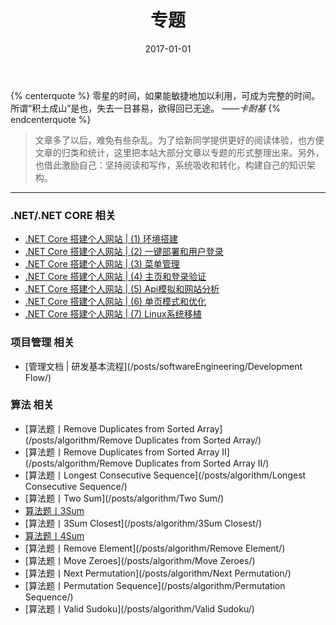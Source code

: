 ﻿---
title: 专题
date: 2017-01-01
---

{% centerquote %}
零星的时间，如果能敏捷地加以利用，可成为完整的时间。
所谓“积土成山”是也，失去一日甚易，欲得回已无途。 
*——卡耐基*
{% endcenterquote %}
>文章多了以后，难免有些杂乱。为了给新同学提供更好的阅读体验，也方便文章的归类和统计，这里把本站大部分文章以专题的形式整理出来。另外，也借此激励自己：坚持阅读和写作，系统吸收和转化，构建自己的知识架构。
---

### .NET/.NET CORE 相关
- [.NET Core 搭建个人网站 | (1) 环境搭建](/posts/mywebsite/MyWebSite01/)
- [.NET Core 搭建个人网站 | (2) 一键部署和用户登录](/posts/mywebsite/MyWebSite02/)
- [.NET Core 搭建个人网站 | (3) 菜单管理](/posts/mywebsite/MyWebSite03/)
- [.NET Core 搭建个人网站 | (4) 主页和登录验证](/posts/mywebsite/MyWebSite04/)
- [.NET Core 搭建个人网站 | (5) Api模拟和网站分析](/posts/mywebsite/MyWebSite05/)
- [.NET Core 搭建个人网站 | (6) 单页模式和优化](/posts/mywebsite/MyWebSite06/)
- [.NET Core 搭建个人网站 | (7) Linux系统移植](/posts/mywebsite/MyWebSite07/)

### 项目管理 相关
- [管理文档 | 研发基本流程](/posts/softwareEngineering/Development Flow/)

### 算法 相关
- [算法题丨Remove Duplicates from Sorted Array](/posts/algorithm/Remove Duplicates from Sorted Array/)
- [算法题丨Remove Duplicates from Sorted Array II](/posts/algorithm/Remove Duplicates from Sorted Array II/)
- [算法题丨Longest Consecutive Sequence](/posts/algorithm/Longest Consecutive Sequence/)
- [算法题丨Two Sum](/posts/algorithm/Two Sum/)
- [算法题丨3Sum](/posts/algorithm/3Sum/)
- [算法题丨3Sum Closest](/posts/algorithm/3Sum Closest/)
- [算法题丨4Sum](/posts/algorithm/4Sum/)
- [算法题丨Remove Element](/posts/algorithm/Remove Element/)
- [算法题丨Move Zeroes](/posts/algorithm/Move Zeroes/)
- [算法题丨Next Permutation](/posts/algorithm/Next Permutation/)
- [算法题丨Permutation Sequence](/posts/algorithm/Permutation Sequence/)
- [算法题丨Valid Sudoku](/posts/algorithm/Valid Sudoku/)


